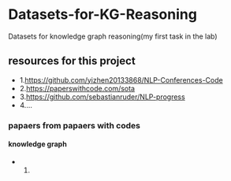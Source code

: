 # Datasets-for-KG-Reasoning
Datasets for knowledge graph reasoning(my first task in the lab)

## resources for this project
* 1.https://github.com/yizhen20133868/NLP-Conferences-Code
* 2.https://paperswithcode.com/sota
* 3.https://github.com/sebastianruder/NLP-progress
* 4....

### papaers from papaers with codes
#### knowledge graph
* 1.
